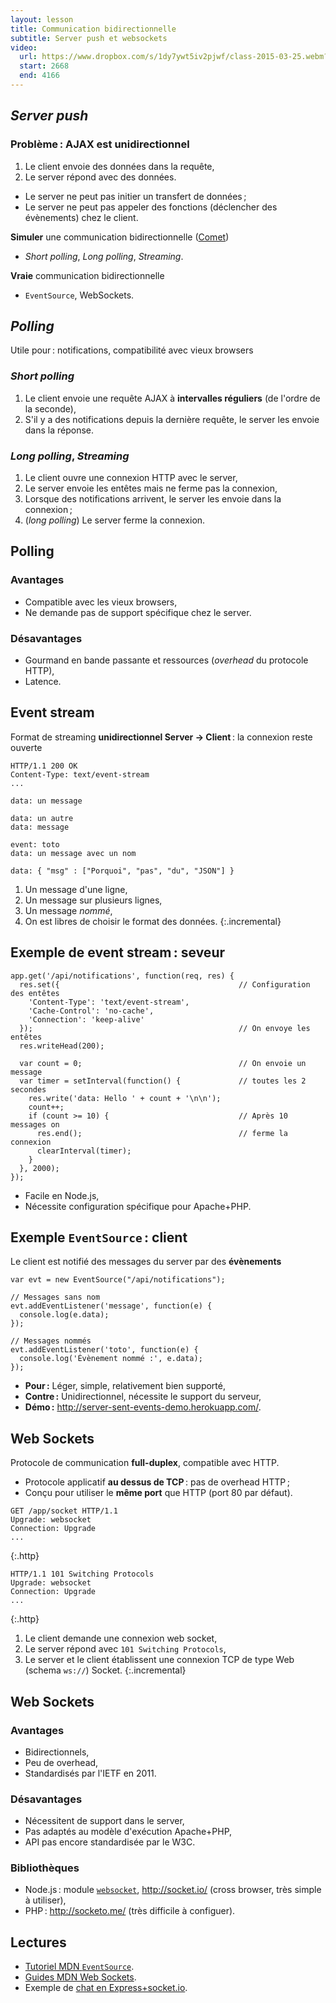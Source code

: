 ```yaml
---
layout: lesson
title: Communication bidirectionnelle
subtitle: Server push et websockets
video:
  url: https://www.dropbox.com/s/1dy7ywt5iv2pjwf/class-2015-03-25.webm?dl=1
  start: 2668
  end: 4166
---
```


<section>

## *Server push*

### Problème : AJAX est **unidirectionnel**

1. Le client envoie des données dans la requête,
2. Le server répond avec des données.

- Le server ne peut pas initier un transfert de données ;
- Le server ne peut pas appeler des fonctions (déclencher des
  évènements) chez le client.

**Simuler** une communication bidirectionnelle
  ([Comet](http://en.wikipedia.org/wiki/Comet_%28programming%29))

- *Short polling*, *Long polling*, *Streaming*.

**Vraie** communication bidirectionnelle

- `EventSource`, WebSockets.

</section>
<section>

## *Polling*

Utile pour : notifications, compatibilité avec vieux browsers

### *Short polling*

1. Le client envoie une requête AJAX à **intervalles réguliers** (de
   l'ordre de la seconde),
2. S'il y a des notifications depuis la dernière requête, le server
   les envoie dans la réponse.

### *Long polling*, *Streaming*

1. Le client ouvre une connexion HTTP avec le server,
2. Le server envoie les entêtes mais ne ferme pas la connexion,
3. Lorsque des notifications arrivent, le server les envoie dans la
   connexion ;
4. (*long polling*) Le server ferme la connexion.

</section>
<section>

## Polling

### Avantages

- Compatible avec les vieux browsers,
- Ne demande pas de support spécifique chez le server.

### Désavantages

- Gourmand en bande passante et ressources (*overhead* du protocole
  HTTP),
- Latence.

</section>
<section class="compact">

## Event stream

Format de streaming **unidirectionnel Server → Client** : la connexion
reste ouverte

<pre class="http"><code>HTTP/1.1 200 OK
Content-Type: text/event-stream
...

<span id="evt-1">data: un message</span>

<div id="evt-2">data: un autre
data: message
</div>
<div id="evt-3">event: toto
data: un message avec un nom
</div>
<span id="evt-4">data: { "msg" : ["Porquoi", "pas", "du", "JSON"] }</span>
</code></pre>

<style>
html[data-incremental="1"] #evt-1,
html[data-incremental="2"] #evt-2,
html[data-incremental="3"] #evt-3,
html[data-incremental="4"] #evt-4
{ outline: solid thick red }
</style>

1. Un message d'une ligne,
2. Un message sur plusieurs lignes,
3. Un message *nommé*,
4. On est libres de choisir le format des données.
{:.incremental}

</section>
<section class="compact">

## Exemple de event stream : seveur

~~~
app.get('/api/notifications', function(req, res) {
  res.set({                                        // Configuration des entêtes
    'Content-Type': 'text/event-stream',
    'Cache-Control': 'no-cache',
    'Connection': 'keep-alive'
  });                                              // On envoye les entêtes
  res.writeHead(200);
  
  var count = 0;                                   // On envoie un message
  var timer = setInterval(function() {             // toutes les 2 secondes
    res.write('data: Hello ' + count + '\n\n');
    count++;
    if (count >= 10) {                             // Après 10 messages on
	  res.end();                                   // ferme la connexion
	  clearInterval(timer);
	}
  }, 2000);
});
~~~

- Facile en Node.js,
- Nécessite configuration spécifique pour Apache+PHP.

</section>
<section>

## Exemple `EventSource` : client

Le client est notifié des messages du server par des **évènements**

~~~
var evt = new EventSource("/api/notifications");

// Messages sans nom
evt.addEventListener('message', function(e) {
  console.log(e.data);
});

// Messages nommés
evt.addEventListener('toto', function(e) {
  console.log('Évènement nommé :', e.data);
});
~~~

- **Pour :** Léger, simple, relativement bien supporté,
- **Contre :** Unidirectionnel, nécessite le support du serveur,
- **Démo :** <http://server-sent-events-demo.herokuapp.com/>.

</section>
<section>

## Web Sockets

Protocole de communication **full-duplex**, compatible avec HTTP.

- Protocole applicatif **au dessus de TCP** : pas de overhead HTTP ;
- Conçu pour utiliser le **même port** que HTTP (port 80 par défaut).

<div class="two-cols">

~~~
GET /app/socket HTTP/1.1
Upgrade: websocket
Connection: Upgrade
...
~~~
{:.http}

~~~
HTTP/1.1 101 Switching Protocols
Upgrade: websocket
Connection: Upgrade
...
~~~
{:.http}

</div>

1. Le client demande une connexion web socket,
2. Le server répond avec `101 Switching Protocols`,
3. Le server et le client établissent une connexion TCP de type Web
   (schema `ws://`) Socket.
{:.incremental}

</section>
<section>

## Web Sockets

### Avantages

- Bidirectionnels,
- Peu de overhead,
- Standardisés par l'IETF en 2011.

### Désavantages

- Nécessitent de support dans le server,
- Pas adaptés au modèle d'exécution Apache+PHP,
- API pas encore standardisée par le W3C.

### Bibliothèques

- Node.js : module
  [`websocket`](https://www.npmjs.com/package/websocket),
  <http://socket.io/> (cross browser, très simple à utiliser),
- PHP : <http://socketo.me/> (très difficile à configuer).

</section>
<section>

## Lectures

- [Tutoriel MDN `EventSource`](https://developer.mozilla.org/docs/Server-sent_events/Using_server-sent_events).
- [Guides MDN Web Sockets](https://developer.mozilla.org/docs/WebSockets).
- Exemple de [chat en Express+socket.io](http://socket.io/get-started/chat/).

</section>

